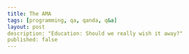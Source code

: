 ```yaml
---
title: The AMA
tags: [programming, qa, qanda, q&a]
layout: post
description: "Education: Should we really wish it away?"
published: false
---
```


